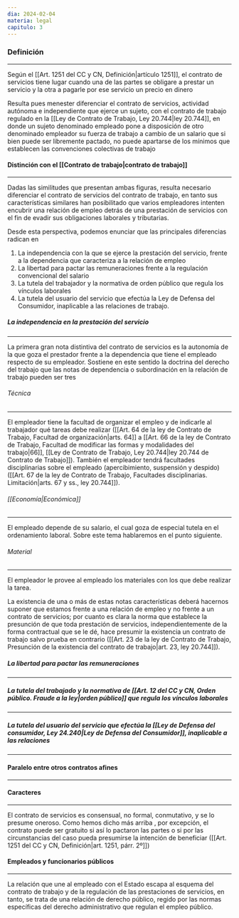 ```yaml
---
dia: 2024-02-04
materia: legal
capitulo: 3
---
```

### Definición
---
Según el [[Art. 1251 del CC y CN, Definición|artículo 1251]], el contrato de servicios tiene lugar cuando una de las partes se obligare a prestar un servicio y la otra a pagarle por ese servicio un precio en dinero

Resulta pues menester diferenciar el contrato de servicios, actividad autónoma e independiente que ejerce un sujeto, con el contrato de trabajo regulado en la [[Ley de Contrato de Trabajo, Ley 20.744|ley 20.744]], en donde un sujeto denominado empleado pone a disposición de otro denominado empleador su fuerza de trabajo a cambio de un salario que si bien puede ser libremente pactado, no puede apartarse de los mínimos que establecen las convenciones colectivas de trabajo

#### Distinción con el [[Contrato de trabajo|contrato de trabajo]]
---
Dadas las similitudes que presentan ambas figuras, resulta necesario diferenciar el contrato de servicios del contrato de trabajo, en tanto sus características similares han posibilitado que varios empleadores intenten encubrir una relación de empleo detrás de una prestación de servicios con el fin de evadir sus obligaciones laborales y tributarias.

Desde esta perspectiva, podemos enunciar que las principales diferencias radican en
1. La independencia con la que se ejerce la prestación del servicio, frente a la dependencia que caracteriza a la relación de empleo
2. La libertad para pactar las remuneraciones frente a la regulación convencional del salario
3. La tutela del trabajador y la normativa de orden público que regula los vínculos laborales
4. La tutela del usuario del servicio que efectúa la Ley de Defensa del Consumidor, inaplicable a las relaciones de trabajo.

##### La independencia en la prestación del servicio
---
La primera gran nota distintiva del contrato de servicios es la autonomía de la que goza el prestador frente a la dependencia que tiene el empleado respecto de su empleador. Sostiene en este sentido la doctrina del derecho del trabajo que las notas de dependencia o subordinación en la relación de trabajo pueden ser tres

###### Técnica
---
El empleador tiene la facultad de organizar el empleo y de indicarle al trabajador qué tareas debe realizar ([[Art. 64 de la ley de Contrato de Trabajo, Facultad de organización|arts. 64]] a [[Art. 66 de la ley de Contrato de Trabajo, Facultad de modificar las formas y modalidades del trabajo|66]], [[Ley de Contrato de Trabajo, Ley 20.744|ley 20.744 de Contrato de Trabajo]]). También el empleador tendrá facultades disciplinarias sobre el empleado (apercibimiento, suspensión y despido) ([[Art. 67 de la ley de Contrato de Trabajo, Facultades disciplinarias. Limitación|arts. 67 y ss., ley 20.744]]).

###### [[Economía|Económica]]
---
El empleado depende de su salario, el cual goza de especial tutela en el ordenamiento laboral. Sobre este tema hablaremos en el punto siguiente.

###### Material
---
El empleador le provee al empleado los materiales con los que debe realizar la tarea. 

La existencia de una o más de estas notas características deberá hacernos suponer que estamos frente a una relación de empleo y no frente a un contrato de servicios; por cuanto es clara la norma que establece la presunción de que toda prestación de servicios, independientemente de la forma contractual que se le dé, hace presumir la existencia un contrato de trabajo salvo prueba en contrario ([[Art. 23 de la ley de Contrato de Trabajo, Presunción de la existencia del contrato de trabajo|art. 23, ley 20.744]]).


##### La libertad para pactar las remuneraciones
---


##### La tutela del trabajado y la normativa de [[Art. 12 del CC y CN, Orden público. Fraude a la ley|orden público]] que regula los vínculos laborales
---

##### La tutela del usuario del servicio que efectúa la [[Ley de Defensa del consumidor, Ley 24.240|Ley de Defensa del Consumidor]], inaplicable a las relaciones
---


#### Paralelo entre otros contratos afines
---


#### Caracteres
---
El contrato de servicios es consensual, no formal, conmutativo, y se lo presume oneroso. Como hemos dicho más arriba , por excepción, el contrato puede ser gratuito si así lo pactaron las partes o si por las circunstancias del caso pueda presumirse la intención de beneficiar ([[Art. 1251 del CC y CN, Definición|art. 1251, párr. 2º]])

#### Empleados y funcionarios públicos
---
La relación que une al empleado con el Estado escapa al esquema del contrato de trabajo y de la regulación de las prestaciones de servicios, en tanto, se trata de una relación de derecho público, regido por las normas específicas del derecho administrativo que regulan el empleo público.